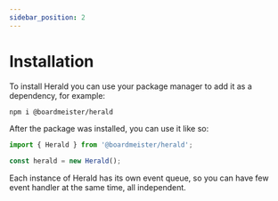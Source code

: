 ```yaml
---
sidebar_position: 2
---
```


# Installation

To install Herald you can use your package manager to add it as a dependency, for example:

```bash
npm i @boardmeister/herald
```

After the package was installed, you can use it like so:

```ts
import { Herald } from '@boardmeister/herald';

const herald = new Herald();
```

Each instance of Herald has its own event queue, so you can have few event handler at the same time, all independent.